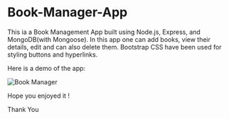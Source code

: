 # Book-Manager-App

This ia a Book Management App built using Node.js, Express, and MongoDB(with Mongoose). 
In this app one can add books, view their details, edit and can also delete them.
Bootstrap CSS have been used for styling buttons and hyperlinks. 

Here is a demo of the app:

![Book Manager](https://github.com/user-attachments/assets/65ebd2d4-f27b-4d4a-9d4b-a3c2d5e8331f)

Hope you enjoyed it !

Thank You
